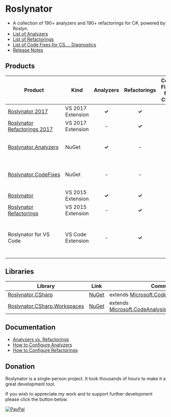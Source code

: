 # Roslynator

* A collection of 190+ analyzers and 190+ refactorings for C#, powered by Roslyn.
* [List of Analyzers](http://github.com/JosefPihrt/Roslynator/blob/master/src/Analyzers/README.md)
* [List of Refactorings](http://github.com/JosefPihrt/Roslynator/blob/master/src/Refactorings/README.md)
* [List of Code Fixes for CS.... Diagnostics](http://github.com/JosefPihrt/Roslynator/blob/master/src/CodeFixes/README.md)
* [Release Notes](http://github.com/JosefPihrt/Roslynator/blob/master/ChangeLog.md)

## Products

|Product|Kind|Analyzers|Refactorings|Code Fixes for CS....|Comment|
|---|---|:---:|:---:|:---:|---|
[Roslynator 2017](http://marketplace.visualstudio.com/items?itemName=josefpihrt.Roslynator2017)|VS 2017 Extension|**&#x2713;**|**&#x2713;**|**&#x2713;**||
[Roslynator Refactorings 2017](http://marketplace.visualstudio.com/items?itemName=josefpihrt.RoslynatorRefactorings2017)|VS 2017 Extension|-|**&#x2713;**|**&#x2713;**||
[Roslynator.Analyzers](http://www.nuget.org/packages/Roslynator.Analyzers/)|NuGet|**&#x2713;**|-|-|Visual Studio 2017 or higher|
[Roslynator.CodeFixes](http://www.nuget.org/packages/Roslynator.CodeFixes/)|NuGet|-|-|**&#x2713;**|Visual Studio 2017 or higher|
[Roslynator](http://marketplace.visualstudio.com/items?itemName=josefpihrt.Roslynator)|VS 2015 Extension|**&#x2713;**|**&#x2713;**|**&#x2713;**||
[Roslynator Refactorings](http://marketplace.visualstudio.com/items?itemName=josefpihrt.RoslynatorRefactorings)|VS 2015 Extension|-|**&#x2713;**|**&#x2713;**||
Roslynator for VS Code|VS Code Extension|-|**&#x2713;**|**&#x2713;**|[How to Enable Roslynator for Visual Studio Code](docs/RoslynatorForVisualStudioCode.md)|

## Libraries

|Library|Link|Comment|
|---|---|---|
[Roslynator.CSharp](src/CSharp)|[NuGet](http://www.nuget.org/packages/Roslynator.CSharp/)|extends [Microsoft.CodeAnalysis.CSharp](http://www.nuget.org/packages/Microsoft.CodeAnalysis.CSharp/)|
[Roslynator.CSharp.Workspaces](src/CSharp.Workspaces)|[NuGet](http://www.nuget.org/packages/Roslynator.CSharp.Workspaces/)|extends [Microsoft.CodeAnalysis.CSharp.Workspaces](http://www.nuget.org/packages/Microsoft.CodeAnalysis.CSharp.Workspaces/)|

## Documentation

* [Analyzers vs. Refactorings](http://github.com/JosefPihrt/Roslynator/blob/master/docs/AnalyzersVsRefactorings.md)
* [How to Configure Analyzers](http://github.com/JosefPihrt/Roslynator/blob/master/docs/HowToConfigureAnalyzers.md)
* [How to Configure Refactorings](http://github.com/JosefPihrt/Roslynator/blob/master/docs/HowToConfigureRefactorings.md)

## Donation

Roslynator is a single-person project. It took thousands of hours to make it a great development tool.

If you wish to appreciate my work and to support further development please click the button below.

[![PayPal](https://www.paypalobjects.com/en_US/i/btn/btn_donate_SM.gif)](https://www.paypal.com/cgi-bin/webscr?cmd=_s-xclick&hosted_button_id=BX85UA346VTN6)
